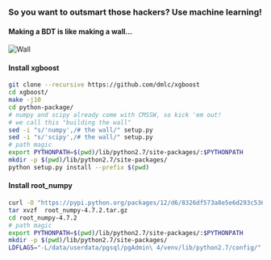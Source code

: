 ### So you want to outsmart those hackers? Use machine learning!


#### Making a BDT is like making a wall...
![Wall](http://i.imgur.com/iZzFTzp.png)

#### Install xgboost
```bash
git clone --recursive https://github.com/dmlc/xgboost
cd xgboost/
make -j10
cd python-package/
# numpy and scipy already come with CMSSW, so kick 'em out!
# we call this "building the wall"
sed -i "s/'numpy',/# the wall/" setup.py
sed -i "s/'scipy',/# the wall/" setup.py
# path magic
export PYTHONPATH=$(pwd)/lib/python2.7/site-packages/:$PYTHONPATH
mkdir -p $(pwd)/lib/python2.7/site-packages/
python setup.py install --prefix $(pwd)
```

#### Install root_numpy
```bash
curl -O "https://pypi.python.org/packages/12/d6/8326df573a8e5e6d293c5363e88c41f0eed4deb6573d9e8b72ba38302fa7/root_numpy-4.7.2.tar.gz"
tar xvzf  root_numpy-4.7.2.tar.gz
cd root_numpy-4.7.2
# path magic
export PYTHONPATH=$(pwd)/lib/python2.7/site-packages/:$PYTHONPATH
mkdir -p $(pwd)/lib/python2.7/site-packages/
LDFLAGS="-L/data/userdata/pgsql/pgAdmin\ 4/venv/lib/python2.7/config/" python setup.py install --prefix $(pwd)
```
